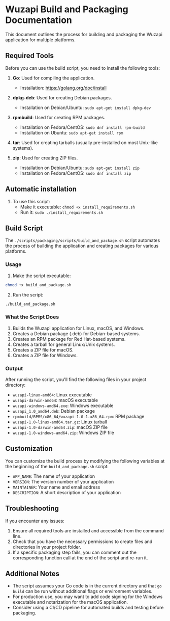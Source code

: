 # Wuzapi Build and Packaging Documentation

This document outlines the process for building and packaging the Wuzapi application for multiple platforms.

## Required Tools

Before you can use the build script, you need to install the following tools:

1. **Go**: Used for compiling the application.
   - Installation: https://golang.org/doc/install

2. **dpkg-deb**: Used for creating Debian packages.
   - Installation on Debian/Ubuntu: `sudo apt-get install dpkg-dev`

3. **rpmbuild**: Used for creating RPM packages.
   - Installation on Fedora/CentOS: `sudo dnf install rpm-build`
   - Installation on Ubuntu: `sudo apt-get install rpm`

4. **tar**: Used for creating tarballs (usually pre-installed on most Unix-like systems).

5. **zip**: Used for creating ZIP files.
   - Installation on Debian/Ubuntu: `sudo apt-get install zip`
   - Installation on Fedora/CentOS: `sudo dnf install zip`

## Automatic installation

1. To use this script:
   - Make it executable: `chmod +x install_requirements.sh`
   - Run it: `sudo ./install_requirements.sh`

## Build Script

The `./scripts/packaging/scripts/build_and_package.sh` script automates the process of building the application and creating packages for various platforms.

### Usage

1. Make the script executable:
 
```bash
chmod +x build_and_package.sh
```

2. Run the script:
```bash
./build_and_package.sh
```
### What the Script Does

1. Builds the Wuzapi application for Linux, macOS, and Windows.
2. Creates a Debian package (.deb) for Debian-based systems.
3. Creates an RPM package for Red Hat-based systems.
4. Creates a tarball for general Linux/Unix systems.
5. Creates a ZIP file for macOS.
6. Creates a ZIP file for Windows.

### Output

After running the script, you'll find the following files in your project directory:

- `wuzapi-linux-amd64`: Linux executable
- `wuzapi-darwin-amd64`: macOS executable
- `wuzapi-windows-amd64.exe`: Windows executable
- `wuzapi_1.0_amd64.deb`: Debian package
- `rpmbuild/RPMS/x86_64/wuzapi-1.0-1.x86_64.rpm`: RPM package
- `wuzapi-1.0-linux-amd64.tar.gz`: Linux tarball
- `wuzapi-1.0-darwin-amd64.zip`: macOS ZIP file
- `wuzapi-1.0-windows-amd64.zip`: Windows ZIP file

## Customization

You can customize the build process by modifying the following variables at the beginning of the `build_and_package.sh` script:

- `APP_NAME`: The name of your application
- `VERSION`: The version number of your application
- `MAINTAINER`: Your name and email address
- `DESCRIPTION`: A short description of your application

## Troubleshooting

If you encounter any issues:

1. Ensure all required tools are installed and accessible from the command line.
2. Check that you have the necessary permissions to create files and directories in your project folder.
3. If a specific packaging step fails, you can comment out the corresponding function call at the end of the script and re-run it.

## Additional Notes

- The script assumes your Go code is in the current directory and that `go build` can be run without additional flags or environment variables.
- For production use, you may want to add code signing for the Windows executable and notarization for the macOS application.
- Consider using a CI/CD pipeline for automated builds and testing before packaging.
